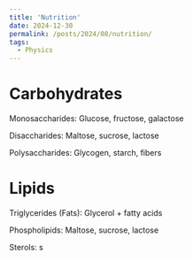 ```yaml
---
title: 'Nutrition'
date: 2024-12-30
permalink: /posts/2024/08/nutrition/
tags:
  - Physics
---
```

<!-- MathJax -->
<script type="text/javascript"
  src="https://cdnjs.cloudflare.com/ajax/libs/mathjax/2.7.3/MathJax.js?config=TeX-AMS-MML_HTMLorMML">
</script>

<h1 id="carbohydrates">Carbohydrates</h1>
<p>Monosaccharides: Glucose, fructose, galactose</p>
<p>Disaccharides: Maltose, sucrose, lactose</p>
<p>Polysaccharides: Glycogen, starch, fibers</p>

<h1 id="lipids">Lipids</h1>
<p>Triglycerides (Fats): Glycerol + fatty acids </p>
<p>Phospholipids: Maltose, sucrose, lactose</p>
<p>Sterols: s</p>


